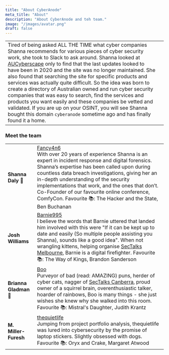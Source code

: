 ```yaml
---
title: "About CyberAnode"
meta_title: "About"
description: "About CyberAnode and teh team."
image: "/images/avatar.png"
draft: false
---
```


|  | |
| --- | --- |
| Tired of being asked ALL THE TIME what cyber companies Shanna recommends for various pieces of cyber security work, she took to Slack to ask around. Shanna looked at [AUCyberscape](https://aucyberscape.com/) only to find that the last updates looked to have been in 2020 and the site was no longer maintained. She also found that searching the site for specific products and services was actually quite difficult. So the idea was born to create a directory of Australian owned and run cyber security companies that was easy to search, find the services and products you want easily and these companies be vetted and validated. If you are up on your OSINT, you will see Shanna bought this domain `cyberanode` sometime ago and has finally found it a home.   |

<h3 class="h3 mb-6">Meet the team</h3>

|  | |
| --- | --- |
| **Shanna Daly 🦄** | [Fancy4n6](https://linktr.ee/shannadaly) <br> With over 20 years of experience Shanna is an expert in incident response and digital forensics. Shanna’s expertise has been called upon during countless data breach investigations, giving her an in-depth understanding of the security implementations that work, and the ones that don’t. Co-Founder of our favourite online conference, ComfyCon. Favourite 📚: The Hacker and the State, Ben Buchanan|
| **Josh Williams** | [Barnie995](https://twitter.com/Barnie995) <br> I believe the words that Barnie uttered that landed him involved with this were "If it can be kept up to date and easily (So multiple people assisting you Shanna), sounds like a good idea". When not wrangling kittens, helping organise [SecTalks Melbourne](https://www.sectalks.org/melbourne/), Barnie is a digital firefighter. Favourite 📚: The Way of Kings, Brandon Sanderson|
| **Brianna Gladman 🌈** | [Boo](https://www.linkedin.com/in/boo-brianna-gladman/) <br> Purveyor of bad (read: AMAZING) puns, herder of cyber cats, nagger of [SecTalks Canberra](https://www.sectalks.org/canberra/), proud owner of a squirrel brain, overenthusiastic talker, hoarder of rainbows, Boo is many things - she just wishes she knew why she walked into this room. Favourite 📚: Mistral's Daughter, Judith Krantz |
| **M. Miller-Furesh** | [thequietlife](https://github.com/thequietlife) <br> Jumping from project portfolio analysis, thequietlife was lured into cybersecurity by the promise of laptop stickers. Slightly obsessed with dogs. Favourite 📚: Oryx and Crake, Margaret Atwood |
